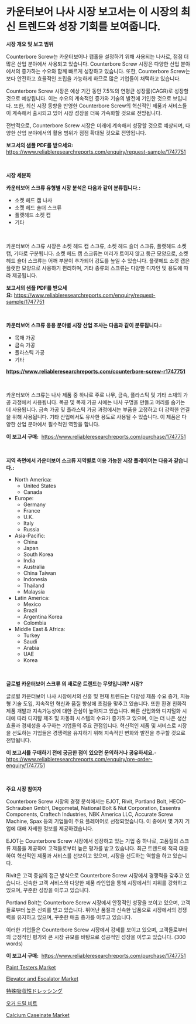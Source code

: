 <p><h1>카운터보어 나사 시장 보고서는 이 시장의 최신 트렌드와 성장 기회를 보여줍니다.</h1></p><p><strong>시장 개요 및 보고 범위</strong></p>
<p><p>Counterbore Screw는 카운터보어나 캡홀을 설정하기 위해 사용되는 나사로, 점점 더 많은 산업 분야에서 사용되고 있습니다. Counterbore Screw 시장은 다양한 산업 분야에서의 증가하는 수요와 함께 빠르게 성장하고 있습니다. 또한, Counterbore Screw는 보다 안전하고 효율적인 조립을 가능하게 하므로 많은 기업들이 채택하고 있습니다.</p><p>Counterbore Screw 시장은 예상 기간 동안 7.5%의 연평균 성장률(CAGR)로 성장할 것으로 예상됩니다. 이는 수요의 계속적인 증가와 기술의 발전에 기인한 것으로 보입니다. 또한, 최신 시장 동향을 반영한 Counterbore Screw의 혁신적인 제품과 서비스들이 계속해서 출시되고 있어 시장 성장을 더욱 가속화할 것으로 전망됩니다.</p><p>전반적으로, Counterbore Screw 시장은 미래에 계속해서 성장할 것으로 예상되며, 다양한 산업 분야에서의 활용 범위가 점점 확대될 것으로 전망됩니다.</p></p>
<p><strong>보고서의 샘플 PDF를 받으세요:</strong> <a href="https://www.reliableresearchreports.com/enquiry/request-sample/1747751">https://www.reliableresearchreports.com/enquiry/request-sample/1747751</a></p>
<p>&nbsp;</p>
<p><strong>시장 세분화</strong></p>
<p><strong>카운터보어 스크류 유형별 시장 분석은 다음과 같이 분류됩니다.:</strong></p>
<p><ul><li>소켓 헤드 캡 나사</li><li>소켓 헤드 숄더 스크류</li><li>플랫헤드 소켓 캡</li><li>기타</li></ul></p>
<p>&nbsp;</p>
<p><p>카운터보어 스크류 시장은 소켓 헤드 캡 스크류, 소켓 헤드 숄더 스크류, 플랫헤드 소켓 캡, 기타로 구분됩니다. 소켓 헤드 캡 스크류는 머리가 트이지 않고 둥근 모양으로, 소켓 헤드 숄더 스크류는 어깨 부분이 추가되어 강도를 높일 수 있습니다. 플랫헤드 소켓 캡은 플랫한 모양으로 사용하기 편리하며, 기타 종류의 스크류는 다양한 디자인 및 용도에 따라 제공됩니다.</p></p>
<p><strong>보고서의 샘플 PDF를 받으세요:</strong>&nbsp;<a href="https://www.reliableresearchreports.com/enquiry/request-sample/1747751">https://www.reliableresearchreports.com/enquiry/request-sample/1747751</a></p>
<p>&nbsp;</p>
<p><strong> 카운터보어 스크류 응용 분야별 시장 산업 조사는 다음과 같이 분류됩니다.:</strong></p>
<p><ul><li>목재 가공</li><li>금속 가공</li><li>플라스틱 가공</li><li>기타</li></ul></p>
<p><strong><a href="https://www.reliableresearchreports.com/counterbore-screw-r1747751">https://www.reliableresearchreports.com/counterbore-screw-r1747751</a></strong></p>
<p>&nbsp;</p>
<p><p>카운터보어 스크류는 나사 제품 중 하나로 주로 나무, 금속, 플라스틱 및 기타 소재의 가공 과정에서 사용됩니다. 목공 및 목재 가공 시에는 나사 구멍을 만들고 머리를 숨기는 데 사용됩니다. 금속 가공 및 플라스틱 가공 과정에서는 부품을 고정하고 더 강력한 연결을 위해 사용됩니다. 기타 산업에서도 유사한 용도로 사용될 수 있습니다. 이 제품은 다양한 산업 분야에서 필수적인 역할을 합니다.</p></p>
<p><strong>이 보고서 구매:</strong>&nbsp; <a href="https://www.reliableresearchreports.com/purchase/1747751">https://www.reliableresearchreports.com/purchase/1747751</a></p>
<p>&nbsp;</p>
<p><strong>지역 측면에서 카운터보어 스크류 지역별로 이용 가능한 시장 플레이어는 다음과 같습니다.:</strong></p>
<p><ul>
    <li>
        North America:
        <ul>
            <li>United States</li>
            <li>Canada</li>
        </ul>
    </li>
    <li>
        Europe:
        <ul>
            <li>Germany</li>
            <li>France</li>
            <li>U.K.</li>
            <li>Italy</li>
            <li>Russia</li>
        </ul>
    </li>
    <li>
        Asia-Pacific:
        <ul>
            <li>China</li>
            <li>Japan</li>
            <li>South Korea</li>
            <li>India</li>
            <li>Australia</li>
            <li>China Taiwan</li>
            <li>Indonesia</li>
            <li>Thailand</li>
            <li>Malaysia</li>
        </ul>
    </li>
    <li>
        Latin America:
        <ul>
            <li>Mexico</li>
            <li>Brazil</li>
            <li>Argentina Korea</li>
            <li>Colombia</li>
        </ul>
    </li>
    <li>
        Middle East & Africa:
        <ul>
            <li>Turkey</li>
            <li>Saudi</li>
            <li>Arabia</li>
            <li>UAE</li>
            <li>Korea</li>
        </ul>
    </li>
    </ul></p>
<p>&nbsp;</p>
<p><strong>글로벌 카운터보어 스크류 의 새로운 트렌드는 무엇입니까? 시장?</strong></p>
<p><p>글로벌 카운터보어 나사 시장에서의 신흥 및 현재 트렌드는 다양성 제품 수요 증가, 지능형 기술 도입, 지속적인 혁신과 품질 향상에 초점을 맞추고 있습니다. 또한 환경 친화적 제품 개발과 지속가능성에 대한 관심이 높아지고 있습니다. 빠른 산업화와 디지털화 시대에 따라 디지턈 제조 및 자동화 시스템의 수요가 증가하고 있으며, 이는 더 나은 생산 효율과 경제성을 추구하는 기업들의 주요 관점입니다. 혁신적인 제품 및 서비스로 시장을 선도하는 기업들은 경쟁력을 유지하기 위해 지속적인 변화와 발전을 추구할 것으로 전망됩니다.</p></p>
<p><strong>이 보고서를 구매하기 전에 궁금한 점이 있으면 문의하거나 공유하세요.</strong>- <a href="https://www.reliableresearchreports.com/enquiry/pre-order-enquiry/1747751">https://www.reliableresearchreports.com/enquiry/pre-order-enquiry/1747751</a></p>
<p>&nbsp;</p>
<p><strong>주요 시장 참여자</strong></p>
<p><p>Counterbore Screw 시장의 경쟁 분석에서는 EJOT, Rivit, Portland Bolt, HECO-Schrauben GmbH, Degometal, National Bolt & Nut Corporation, Essentra Components, Craftech Industries, NBK America LLC, Accurate Screw Machine, Spax 등의 기업들이 주요 플레이어로 선정되었습니다. 이 중에서 몇 가지 기업에 대해 자세한 정보를 제공하겠습니다.</p><p>EJOT는 Counterbore Screw 시장에서 성장하고 있는 기업 중 하나로, 고품질의 스크류 제품을 제공하여 고객들로부터 높은 평가를 받고 있습니다. 최근 트렌드에 적극 대응하여 혁신적인 제품과 서비스를 선보이고 있으며, 시장을 선도하는 역할을 하고 있습니다.</p><p>Rivit은 고객 중심의 접근 방식으로 Counterbore Screw 시장에서 경쟁력을 갖추고 있습니다. 신속한 고객 서비스와 다양한 제품 라인업을 통해 시장에서의 지위를 강화하고 있으며, 꾸준한 성장을 이루고 있습니다.</p><p>Portland Bolt는 Counterbore Screw 시장에서 안정적인 성장을 보이고 있으며, 고객들로부터 높은 신뢰를 받고 있습니다. 뛰어난 품질과 신속한 납품으로 시장에서의 경쟁력을 유지하고 있으며, 꾸준한 매출 증가를 이루고 있습니다.</p><p>이러한 기업들은 Counterbore Screw 시장에서 강세를 보이고 있으며, 고객들로부터의 긍정적인 평가와 큰 시장 규모를 바탕으로 성공적인 성장을 이루고 있습니다. (300 words)</p></p>
<p><strong>이 보고서 구매:</strong>&nbsp;&nbsp;<a href="https://www.reliableresearchreports.com/purchase/1747751">https://www.reliableresearchreports.com/purchase/1747751</a></p>
<p><p><a href="https://github.com/julyju69/Market-Research-Report-List-2/blob/main/paint-testers-market.md">Paint Testers Market</a></p><p><a href="https://github.com/gdfhhhj/Market-Research-Report-List-4/blob/main/elevator-and-escalator-market.md">Elevator and Escalator Market</a></p><p><a href="https://github.com/AaronVargas43/Market-Research-Report-List-1/blob/main/989832328334.md">特殊吸収性ドレッシング</a></p><p><a href="https://github.com/JackieFauhey9089475/Market-Research-Report-List-1/blob/main/208427625674.md">오거 드릴 비트</a></p><p><a href="https://issuu.com/reportprime-2/docs/calcium-caseinate-market-size-2030.pptx">Calcium Caseinate Market</a></p></p>